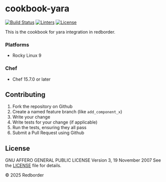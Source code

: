 # cookbook-yara
[![Build Status][build-shield]][build-url]
[![Linters][linters-shield]][linters-url]
[![License][license-shield]][license-url]

<!-- Badges -->
[build-shield]: https://github.com/redBorder/cookbook-yara/actions/workflows/rpm.yml/badge.svg?branch=master
[build-url]: https://github.com/redBorder/cookbook-yara/actions/workflows/rpm.yml?query=branch%3Amaster
[linters-shield]: https://github.com/redBorder/cookbook-yara/actions/workflows/lint.yml/badge.svg?event=push
[linters-url]: https://github.com/redBorder/cookbook-yara/actions/workflows/lint.yml
[license-shield]: https://img.shields.io/badge/license-AGPLv3-blue.svg
[license-url]: https://github.com/redborder/cookbook-yara/blob/HEAD/LICENSE

This is the cookbook for yara integration in redborder.

### Platforms

- Rocky Linux 9

### Chef

- Chef 15.7.0 or later

## Contributing

1. Fork the repository on Github
2. Create a named feature branch (like `add_component_x`)
3. Write your change
4. Write tests for your change (if applicable)
5. Run the tests, ensuring they all pass
6. Submit a Pull Request using Github

## License

GNU AFFERO GENERAL PUBLIC LICENSE Version 3, 19 November 2007
See the [LICENSE](https://github.com/redBorder/cookbook-yara/blob/HEAD/LICENSE) file for details.

© 2025 Redborder